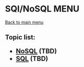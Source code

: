 <H1>SQl/NoSQL MENU</h1>

[Back to main menu](..%2FREADME.md)

<h2>

Topic list:
* [NoSQL](education%2FNoSQL.md) (TBD)
* [SQL](education%2FSQL.md) (TBD)

</h2>